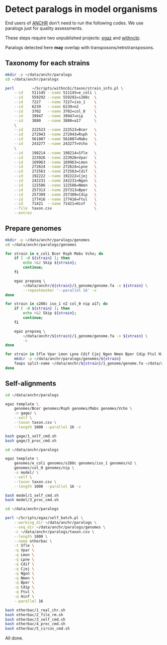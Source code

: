 # Detect paralogs in model organisms

End users of [ANCHR](https://github.com/wang-q/App-Anchr) don't need to run the following codes. We
use paralogs just for quality assessments.

These steps require two unpublished projects: [egaz](https://github.com/wang-q/egaz) and
[withncbi](https://github.com/wang-q/withncbi).

Paralogs detected here **may** overlap with transposons/retrotransposons.

## Taxonomy for each strains

```bash
mkdir -p ~/data/anchr/paralogs
cd ~/data/anchr/paralogs

perl        ~/Scripts/withncbi/taxon/strain_info.pl \
    --id    511145 --name 511145=e_coli \
    --id    559292 --name 559292=s288c  \
    --id    7227   --name 7227=iso_1    \
    --id    6239   --name 6239=n2       \
    --id    3702   --name 3702=col_0    \
    --id    39947  --name 39947=nip     \
    --id    3880   --name 3880=a17      \
    \
    --id    222523 --name 222523=Bcer   \
    --id    272943 --name 272943=Rsph   \
    --id    561007 --name 561007=Mabs   \
    --id    243277 --name 243277=Vcho   \
    \
    --id    198214 --name 198214=Sfle   \
    --id    223926 --name 223926=Vpar   \
    --id    169963 --name 169963=Lmon   \
    --id    272624 --name 272624=Lpne   \
    --id    272563 --name 272563=Cdif   \
    --id    192222 --name 192222=Cjej   \
    --id    242231 --name 242231=Ngon   \
    --id    122586 --name 122586=Nmen   \
    --id    257313 --name 257313=Bper   \
    --id    257309 --name 257309=Cdip   \
    --id    177416 --name 177416=Ftul   \
    --id    71421  --name 71421=Hinf    \
    --file  taxon.csv                   \
    --entrez

```

## Prepare genomes

```bash
mkdir -p ~/data/anchr/paralogs/genomes
cd ~/data/anchr/paralogs/genomes

for strain in e_coli Bcer Rsph Mabs Vcho; do
    if [ -d ${strain} ]; then
        echo >&2 Skip ${strain};
        continue;
    fi

    egaz prepseq \
        ~/data/anchr/${strain}/1_genome/genome.fa -o ${strain} \
        --repeatmasker '--parallel 16' -v
done

for strain in s288c iso_1 n2 col_0 nip a17; do
    if [ -d ${strain} ]; then
        echo >&2 Skip ${strain};
        continue;
    fi

    egaz prepseq \
        ~/data/anchr/${strain}/1_genome/genome.fa -o ${strain} \
        -v
done

for strain in Sfle Vpar Lmon Lpne Cdif Cjej Ngon Nmen Bper Cdip Ftul Hinf; do
    mkdir -p ~/data/anchr/paralogs/genomes/${strain}
    faops split-name ~/data/anchr/${strain}/1_genome/genome.fa ~/data/anchr/paralogs/genomes/${strain}
done

```

## Self-alignments

```bash
cd ~/data/anchr/paralogs

egaz template \
    genomes/Bcer genomes/Rsph genomes/Mabs genomes/Vcho \
    -o gage/ \
    --self \
    --taxon taxon.csv \
    --length 1000 --parallel 16 -v

bash gage/1_self_cmd.sh
bash gage/3_proc_cmd.sh

```

```bash
cd ~/data/anchr/paralogs

egaz template \
    genomes/e_coli genomes/s288c genomes/iso_1 genomes/n2 \
    genomes/col_0 genomes/nip \
    -o model/ \
    --self \
    --taxon taxon.csv \
    --length 1000 --parallel 16 -v

bash model/1_self_cmd.sh
bash model/3_proc_cmd.sh

```

```bash
cd ~/data/anchr/paralogs

perl ~/Scripts/egaz/self_batch.pl \
    --working_dir ~/data/anchr/paralogs \
    --seq_dir ~/data/anchr/paralogs/genomes \
    -c ~/data/anchr/paralogs/taxon.csv \
    --length 1000 \
    --name otherbac \
    -t Sfle \
    -q Vpar \
    -q Lmon \
    -q Lpne \
    -q Cdif \
    -q Cjej \
    -q Ngon \
    -q Nmen \
    -q Bper \
    -q Cdip \
    -q Ftul \
    -q Hinf \
    --parallel 16

bash otherbac/1_real_chr.sh
bash otherbac/2_file_rm.sh
bash otherbac/3_self_cmd.sh
bash otherbac/4_proc_cmd.sh
bash otherbac/5_circos_cmd.sh
```

All done.
